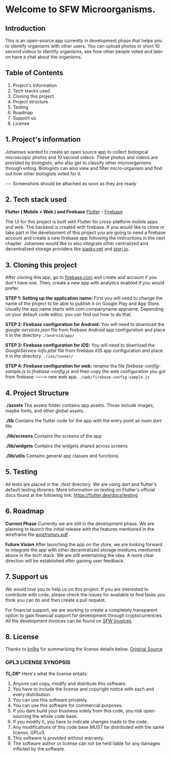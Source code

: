 
# Welcome to SFW Microorganisms.
## Introduction

This is an open-source app currently in development phase that helps you to identify organisms with other users. You can upload photos or short 10 second videos to identify organisms, see how other people voted and later on have a chat about the organisms.


## Table of Contents

 1. Project's Information
 2. Tech stacks used
 3. Cloning this project
 4. Project structure
 5. Testing
 6. Roadmap
 7. Support us
 8. License

## 1. Project's information

Johannes wanted to create an open source app to collect biological microscopic photos and 10 second videos. These photos and videos are provided by biologists, who also get to classify other microorganisms through voting. Biologists can also view and filter micro-organism and find out how other biologists voted for it.

--- Screenshots should be attached as soon as they are ready

## 2. Tech stack used

**Flutter ( Mobile + Web ) and Firebase**
[Flutter](https://flutter.dev/) - [Firebase](https://firebase.google.com/)

The UI for this project is built with Flutter for cross-platform mobile apps and web. The backend is created with firebase. If you would like to clone or take part in the development of this project you are going to need a firebase account and create a new firebase app following the instructions in the next chapter. Johannes would like to also integrate other centralized and decentralized storage providers like [siasky.net](https://siasky.net/) and [storj.io](https://www.storj.io).

## 3. Cloning this project

After cloning this app, go to [firebase.com](https://firebase.com) and create and account if you don't have one. Then, create a new app with analytics enabled if you would prefer.

**STEP 1: Setting up the application name:**
First you will need to change the name of the project to be able to publish it on Google Play and App Store. Usually the app name starts with com.companyname.appname. Depending on your default code editor, you can find out how to do that.

**STEP 2: Firebase configuration for Android:**
You will need to download the *google-services.json* file from firebase Android app configuration  and place it in the directory
`./android/app/`

**STEP 3: Firebase configuration for iOS:**
You will need to download the *GoogleService-Info.plist* file from firebase iOS app configuration and place it in the directory.
`./ios/runner/`

**STEP 4: Firebase configuration for web:**
rename the file *firebase-config-sample.js* to *firebase-config.js* and then copy the web configuration you got from firebase ---> new web app.
`./web/firebase-config-sample.js`



## 4. Project Structure

**./assets**
The assets folder contains app assets. Those include images, maybe fonts, and other global assets.

**./lib**
Contains the flutter code for the app with the entry point as *main.dart* file

**./lib/screens**
Contains the screens of the app

**./lib/widgets**
Contains the widgets shared across screens

**./lib/utils**
Contains general app classes and functions.

## 5. Testing
All tests are placed in the *./test* directory. We are using dart and flutter's default testing libraries. More information on testing on Flutter's official docs found at the following link:
https://flutter.dev/docs/testing

## 6. Roadmap

**Current Phase**
Currently we are still in the development phase. We are planning to launch the initial release with the features mentioned in the wireframe file [*wireframes.pdf*](wireframes.pdf) .

**Future  Vision**
After launching the app on the store, we are looking forward to integrate the app with other decentralized storage mediums mentioned above in the tech stack. We are still entertaining the idea. A more clear direction will be established after gaining user feedback.


## 7. Support us

We would love you to help us on this project. If you are interested to contribute with code, please check the issues for available to find tasks you think you can do and then create a pull request.

For financial support, we are working to create a completely transparent option to gain financial support for development through cryptocurrencies. All the development invoices can be found on [SFW Invoices](https://docs.google.com/spreadsheets/d/165NP_1uvO7J4LWyUNuq9B9GrtpmxK9cLvNutP7BcJzU/edit?usp=sharing).



## 8. License

Thanks to [kn9ts](https://gist.github.com/kn9ts) for summarizing the license details below. [Original Source](https://gist.github.com/kn9ts/cbe95340d29fc1aaeaa5dd5c059d2e60)

### GPL3 LICENSE SYNOPSIS

**_TL;DR_*** Here's what the license entails:

1. Anyone can copy, modify and distribute this software.
2. You have to include the license and copyright notice with each and every distribution.
3. You can use this software privately.
4. You can use this software for commercial purposes.
5. If you dare build your business solely from this code, you risk open-sourcing the whole code base.
6. If you modify it, you have to indicate changes made to the code.
7. Any modifications of this code base MUST be distributed with the same license, GPLv3.
8. This software is provided without warranty.
9. The software author or license can not be held liable for any damages inflicted by the software.
